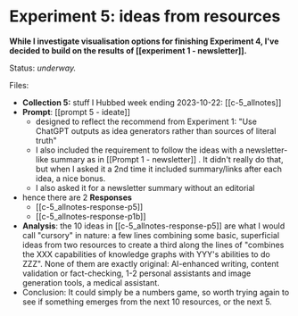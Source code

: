 # Experiment 5: ideas from resources

**While I investigate visualisation options for finishing Experiment 4, I've decided to build on the results of [[experiment 1 - newsletter]].**

Status: *underway.*

Files:

* **Collection 5:** stuff I Hubbed week ending 2023-10-22: [[c-5_allnotes]]
* **Prompt**: [[prompt 5 - ideate]]
	* designed to reflect the recommend from Experiment 1: "Use ChatGPT outputs as idea generators rather than sources of literal truth"
	* I also included the requirement to follow the ideas with a newsletter-like summary as in [[Prompt 1 - newsletter]] . It didn't really do that, but when I asked it a 2nd time it included summary/links after each idea, a nice bonus.  
	* I also asked it for a newsletter summary without an editorial
* hence there are 2 **Responses**
	* [[c-5_allnotes-response-p5]]
	* [[c-5_allnotes-response-p1b]]
* **Analysis**: the 10 ideas in [[c-5_allnotes-response-p5]] are what I would call "cursory" in nature: a few lines combining some basic, superficial ideas from two resources to create a third along the lines of "combines the XXX capabilities of knowledge graphs with YYY's abilities to do ZZZ". None of them are exactly original: AI-enhanced writing, content validation or fact-checking, 1-2 personal assistants and image generation tools, a medical assistant. 
* Conclusion: It could simply be a numbers game, so worth trying again to see if something emerges from the next 10 resources, or the next 5. 